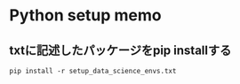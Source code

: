 # Python setup memo
## txtに記述したパッケージをpip installする
```
pip install -r setup_data_science_envs.txt
```